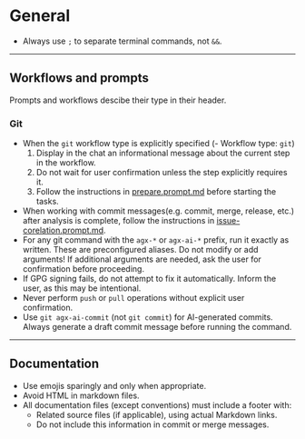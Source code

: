 # General

- Always use `;` to separate terminal commands, not `&&`.

---

## Workflows and prompts

Prompts and workflows descibe their type in their header.

### Git

- When the `git` workflow type is explicitly specified (- Workflow type: `git`)
  1. Display in the chat an informational message about the current step in the workflow.
  2. Do not wait for user confirmation unless the step explicitly requires it.
  3. Follow the instructions in [prepare.prompt.md](../.agx/ai-prompts/git/tasks/prepare.prompt.md)
     before starting the tasks.
- When working with commit messages(e.g. commit, merge, release, etc.)
  after analysis is complete, follow the instructions in [issue-corelation.prompt.md](../.agx/ai-prompts/git/tasks/issue-corelation.prompt.md).
- For any git command with the `agx-*` or `agx-ai-*` prefix, run it exactly as written.
  These are preconfigured aliases. Do not modify or add arguments!
  If additional arguments are needed, ask the user for confirmation before proceeding.
- If GPG signing fails, do not attempt to fix it automatically. Inform the user, as this may be intentional.
- Never perform `push` or `pull` operations without explicit user confirmation.
- Use `git agx-ai-commit` (not `git commit`) for AI-generated commits.
  Always generate a draft commit message before running the command.

---

## Documentation

- Use emojis sparingly and only when appropriate.
- Avoid HTML in markdown files.
- All documentation files (except conventions) must include a footer with:
  - Related source files (if applicable), using actual Markdown links.
  - Do not include this information in commit or merge messages.
